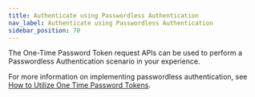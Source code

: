 ```yaml
---
title: Authenticate using Passwordless Authentication
nav_label: Authenticate using Passwordless Authentication
sidebar_position: 70
---
```


The One-Time Password Token request APIs can be used to perform a Passwordless Authentication scenario in your experience.

For more information on implementing passwordless authentication, see [How to Utilize One Time Password Tokens](/docs/commerce-cloud/authentication/single-sign-on/password-profiles-api/how-to-utilize-one-time-password-tokens.md).
